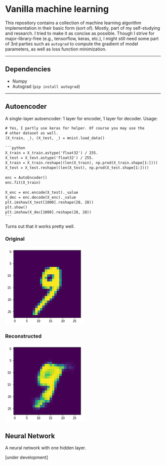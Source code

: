 # Vanilla machine learning

This repository contains a collection of machine learning algorithm implementation in their basic form (sort of). Mostly, part of my self-studying and research. I tried to make it as concise as possible. Though I strive for major-library-free (e.g., tensorflow, keras, etc.), I might still need some part of 3rd parties such as `autograd` to compute the gradient of model parameters, as well as loss function minimization.

***

## Dependencies

- Numpy
- Autograd (`pip install autograd`)

***

## Autoencoder
A single-layer autoencoder: 1 layer for encoder, 1 layer for decoder. Usage:

    # Yes, I partly use keras for helper. Of course you may use the 
    # other dataset as well.
    (X_train, _), (X_test, _) = mnist.load_data()

    ```python
    X_train = X_train.astype('float32') / 255.
    X_test = X_test.astype('float32') / 255.
    X_train = X_train.reshape((len(X_train), np.prod(X_train.shape[1:])))
    X_test = X_test.reshape((len(X_test), np.prod(X_test.shape[1:])))

    enc = AutoEncoder()
    enc.fit(X_train)

    X_enc = enc.encode(X_test)._value
    X_dec = enc.decode(X_enc)._value
    plt.imshow(X_test[1000].reshape(28, 28))
    plt.show()
    plt.imshow(X_dec[1000].reshape(28, 28))
    ```

Turns out that it works pretty well.

### Original
![original](img/original.png)

### Reconstructed
![reconstructed](img/reconstructed.png)

## Neural Network
A neural network with one hidden layer.

[under development]